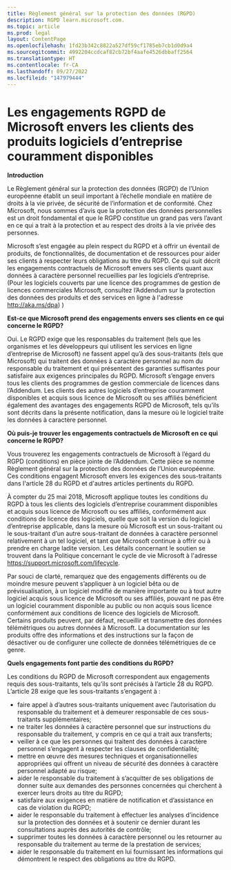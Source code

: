 ```yaml
---
title: Règlement général sur la protection des données (RGPD)
description: RGPD learn.microsoft.com.
ms.topic: article
ms.prod: legal
layout: ContentPage
ms.openlocfilehash: 1fd23b342c8822a527df59cf1785eb7cb1d0d9a4
ms.sourcegitcommit: 4992204ccdcaf82cb72bf4aafe4526dbbaff2564
ms.translationtype: HT
ms.contentlocale: fr-CA
ms.lasthandoff: 09/27/2022
ms.locfileid: "147979444"
---
```

# <a name="microsofts-gdpr-commitments-to-customers-of-our-generally-available-enterprise-software-products"></a>Les engagements RGPD de Microsoft envers les clients des produits logiciels d’entreprise couramment disponibles

**Introduction**

Le Règlement général sur la protection des données (RGPD) de l’Union européenne établit un seuil important à l’échelle mondiale en matière de droits à la vie privée, de sécurité de l’information et de conformité. Chez Microsoft, nous sommes d’avis que la protection des données personnelles est un droit fondamental et que le RGPD constitue un grand pas vers l’avant en ce qui a trait à la protection et au respect des droits à la vie privée des personnes.     

Microsoft s’est engagée au plein respect du RGPD et à offrir un éventail de produits, de fonctionnalités, de documentation et de ressources pour aider ses clients à respecter leurs obligations au titre du RGPD. Ce qui suit décrit les engagements contractuels de Microsoft envers ses clients quant aux données à caractère personnel recueillies par les logiciels d’entreprise. (Pour les logiciels couverts par une licence des programmes de gestion de licences commerciales Microsoft, consultez l’Addendum sur la protection des données des produits et des services en ligne à l'adresse http://aka.ms/dpa) )

**Est-ce que Microsoft prend des engagements envers ses clients en ce qui concerne le RGPD?**

Oui. Le RGPD exige que les responsables du traitement (tels que les organismes et les développeurs qui utilisent les services en ligne d’entreprise de Microsoft) ne fassent appel qu’à des sous-traitants (tels que Microsoft) qui traitent des données à caractère personnel au nom du responsable du traitement et qui présentent des garanties suffisantes pour satisfaire aux exigences principales du RGPD. Microsoft s’engage envers tous les clients des programmes de gestion commerciale de licences dans l’Addendum. Les clients des autres logiciels d’entreprise couramment disponibles et acquis sous licence de Microsoft ou ses affiliés bénéficient également des avantages des engagements RGPD de Microsoft, tels qu’ils sont décrits dans la présente notification, dans la mesure où le logiciel traite les données à caractère personnel.

**Où puis-je trouver les engagements contractuels de Microsoft en ce qui concerne le RGPD?**

Vous trouverez les engagements contractuels de Microsoft à l’égard du RGPD (conditions) en pièce jointe de l’Addendum. Cette pièce se nomme Règlement général sur la protection des données de l’Union européenne. Ces conditions engagent Microsoft envers les exigences des sous-traitants dans l'article 28 du RGPD et d'autres articles pertinents du RGPD. 

À compter du 25 mai 2018, Microsoft applique toutes les conditions du RGPD à tous les clients des logiciels d’entreprise couramment disponibles et acquis sous licence de Microsoft ou ses affiliés, conformément aux conditions de licence des logiciels, quelle que soit la version du logiciel d’entreprise applicable, dans la mesure où Microsoft est un sous-traitant ou le sous-traitant d’un autre sous-traitant de données à caractère personnel relativement à un tel logiciel, et tant que Microsoft continue à offrir ou à prendre en charge ladite version. Les détails concernant le soutien se trouvent dans la Politique concernant le cycle de vie Microsoft à l'adresse https://support.microsoft.com/lifecycle.

Par souci de clarté, remarquez que des engagements différents ou de moindre mesure peuvent s’appliquer à un logiciel bêta ou de prévisualisation, à un logiciel modifié de manière importante ou à tout autre logiciel acquis sous licence de Microsoft ou ses affiliés, pouvant ne pas être un logiciel couramment disponible au public ou non acquis sous licence conformément aux conditions de licence des logiciels de Microsoft. Certains produits peuvent, par défaut, recueillir et transmettre des données télémétriques ou autres données à Microsoft. La documentation sur les produits offre des informations et des instructions sur la façon de désactiver ou de configurer une collecte de données télémétriques de ce genre.

**Quels engagements font partie des conditions du RGPD?**

Les conditions du RGPD de Microsoft correspondent aux engagements requis des sous-traitants, tels qu’ils sont précisés à l’article 28 du RGPD.  L’article 28 exige que les sous-traitants s’engagent à :

-   faire appel à d’autres sous-traitants uniquement avec l’autorisation du responsable du traitement et à demeurer responsable de ces sous-traitants supplémentaires;
-   ne traiter les données à caractère personnel que sur instructions du responsable du traitement, y compris en ce qui a trait aux transferts;
-   veiller à ce que les personnes qui traitent des données à caractère personnel s’engagent à respecter les clauses de confidentialité;
-   mettre en œuvre des mesures techniques et organisationnelles appropriées qui offrent un niveau de sécurité des données à caractère personnel adapté au risque;
-   aider le responsable du traitement à s’acquitter de ses obligations de donner suite aux demandes des personnes concernées qui cherchent à exercer leurs droits au titre du RGPD;
-   satisfaire aux exigences en matière de notification et d’assistance en cas de violation du RGPD;
-   aider le responsable du traitement à effectuer les analyses d’incidence sur la protection des données et à soutenir ce dernier durant les consultations auprès des autorités de contrôle; 
-   supprimer toutes les données à caractère personnel ou les retourner au responsable du traitement au terme de la prestation de services;
-   aider le responsable du traitement en lui fournissant les informations qui démontrent le respect des obligations au titre du RGPD.
